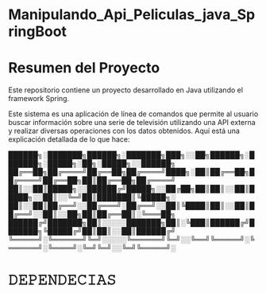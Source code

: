 # Manipulando_Api_Peliculas_java_SpringBoot

# Resumen del Proyecto
Este repositorio contiene un proyecto desarrollado en Java utilizando el framework Spring. 

Este sistema es una aplicación de línea de comandos que permite al usuario buscar información sobre una serie de televisión utilizando una API externa y realizar diversas operaciones con los datos obtenidos. Aquí está una explicación detallada de lo que hace:

██████╗░███████╗██████╗░███████╗███╗░░██╗██████╗░███████╗░█████╗░██╗░█████╗░░██████╗
██╔══██╗██╔════╝██╔══██╗██╔════╝████╗░██║██╔══██╗██╔════╝██╔══██╗██║██╔══██╗██╔════╝
██║░░██║█████╗░░██████╔╝█████╗░░██╔██╗██║██║░░██║█████╗░░██║░░╚═╝██║███████║╚█████╗░
██║░░██║██╔══╝░░██╔═══╝░██╔══╝░░██║╚████║██║░░██║██╔══╝░░██║░░██╗██║██╔══██║░╚═══██╗
██████╔╝███████╗██║░░░░░███████╗██║░╚███║██████╔╝███████╗╚█████╔╝██║██║░░██║██████╔╝
╚═════╝░╚══════╝╚═╝░░░░░╚══════╝╚═╝░░╚══╝╚═════╝░╚══════╝░╚════╝░╚═╝╚═╝░░╚═╝╚═════╝░
# 𝙳𝙴𝙿𝙴𝙽𝙳𝙴𝙲𝙸𝙰𝚂
